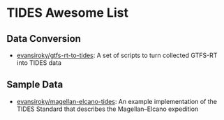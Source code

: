 # TIDES Awesome List

## Data Conversion

- [evansiroky/gtfs-rt-to-tides](https://github.com/evansiroky/gtfs-rt-to-tides): A set of scripts to turn collected GTFS-RT into TIDES data

## Sample Data

- [evansiroky/magellan-elcano-tides](https://github.com/evansiroky/magellan-elcano-tides): An example implementation of the TIDES Standard that describes the Magellan–Elcano expedition
